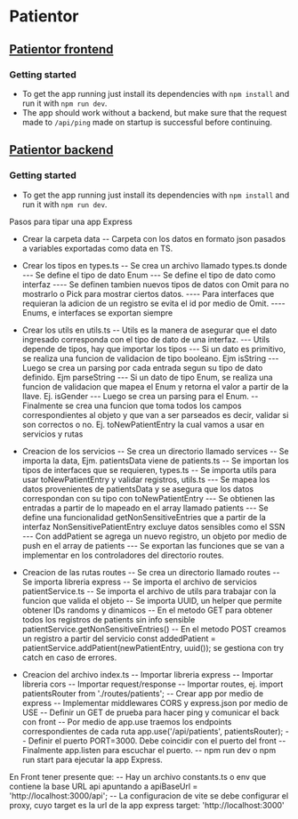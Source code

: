 # Patientor

## [Patientor frontend](https://fullstackopen.com/en/part9/patientor/patientor-frontend)

### Getting started
  - To get the app running just install its dependencies with ```npm install``` and run it with ```npm run dev```.
  - The app should work without a backend, but make sure that the request made to ```/api/ping``` made on startup is successful before continuing.

## [Patientor backend](https://fullstackopen.com/en/part9/patientor/patientor-backend)

### Getting started
 - To get the app running just install its dependencies with ```npm install``` and run it with ```npm run dev```.


 Pasos para tipar una app Express

 - Crear la carpeta data
 -- Carpeta con los datos en formato json pasados a variables exportadas como data en TS.

 - Crear los tipos en types.ts
 -- Se crea un archivo llamado types.ts donde
 --- Se define el tipo de dato Enum
 --- Se define el tipo de dato como interfaz 
 ---- Se definen tambien nuevos tipos de datos con Omit para no mostrarlo o Pick para mostrar ciertos datos.
 ---- Para interfaces que requieran la adicion de un registro se evita el id por medio de Omit.
 ---- Enums, e interfaces se exportan siempre

 - Crear los utils en utils.ts
 -- Utils es la manera de asegurar que el dato ingresado corresponda con el tipo de dato de una interfaz.
 --- Utils depende de tipos, hay que importar los tipos
 --- Si un dato es primitivo, se realiza una funcion de validacion de tipo booleano. Ejm isString
 --- Luego se crea un parsing por cada entrada segun su tipo de dato definido. Ejm parseString
 --- Si un dato de tipo Enum, se realiza una funcion de validacion que mapea el Enum y retorna el valor a partir de la llave. Ej. isGender
 --- Luego se crea un parsing para el Enum.
 -- Finalmente se crea una funcion que toma todos los campos correspondientes al objeto y que van a ser parseados es decir, validar si son 
    correctos o no. Ej. toNewPatientEntry la cual vamos a usar en servicios y rutas

 -  Creacion de los servicios
 -- Se crea un directorio llamado services
 -- Se importa la data, Ejm. patientsData viene de patients.ts
 -- Se importan los tipos de interfaces que se requieren, types.ts
 -- Se importa utils para usar toNewPatientEntry y validar registros, utils.ts
 --- Se mapea los datos provenientes de patientsData y se asegura que los datos correspondan con su tipo con toNewPatientEntry
 --- Se obtienen las entradas a partir de lo mapeado en el array llamado patients
 --- Se define una funcionalidad getNonSensitiveEntries que a partir de la interfaz  NonSensitivePatientEntry excluye datos sensibles como   el SSN
 --- Con addPatient se agrega un nuevo registro, un objeto por medio de push en el array de patients
 --- Se exportan las funciones que se van a implementar en los controladores del directorio routes.

 - Creacion de las rutas routes
 -- Se crea un directorio llamado routes
 -- Se importa libreria express
 -- Se importa el archivo de servicios patientService.ts
 -- Se importa el archivo de utils para trabajar con la funcion que valida el objeto
 -- Se importa UUID, un helper que permite obtener IDs randoms y dinamicos
 -- En el metodo GET para obtener todos los registros de patients sin info sensible patientService.getNonSensitiveEntries()
 -- En el metodo POST creamos un registro a partir del servicio  const addedPatient = patientService.addPatient(newPatientEntry, uuid()); se gestiona con try catch en caso de errores.

 - Creacion del archivo index.ts
 -- Importar libreria express
 -- Importar libreria cors
 -- Importar request/response
 -- Importar routes, ej. import patientsRouter from './routes/patients';
 -- Crear app por medio de express
 -- Implementar middlewares CORS y express.json por medio de USE
 -- Definir un GET de prueba para hacer ping y comunicar el back con front
 -- Por medio de app.use traemos los endpoints correspondientes de cada ruta app.use('/api/patients', patientsRouter);
 -- Definir el puerto PORT=3000. Debe coincidir con el puerto del front
 -- Finalmente app.listen para escuchar el puerto.
 -- npm run dev o npm run start para ejecutar la app Express.

En Front tener presente que:
-- Hay un archivo constants.ts o env que contiene la base URL api apuntando a apiBaseUrl = 'http://localhost:3000/api';
-- La configuracion de vite se debe configurar el proxy, cuyo target es la url de la app express target: 'http://localhost:3000'

